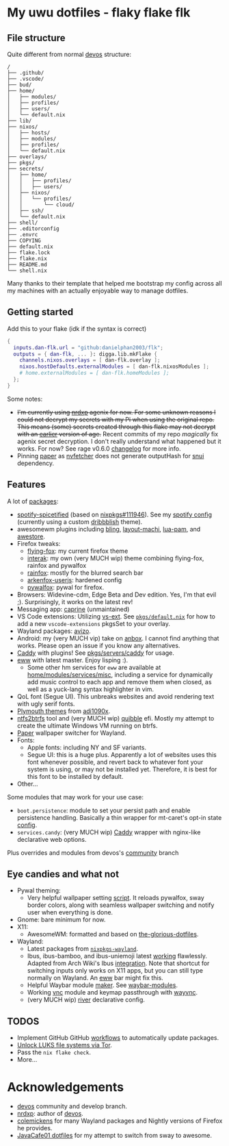 # My uwu dotfiles - flaky flake flk

## File structure

Quite different from normal [devos][devos] structure:

```
/
├── .github/
├── .vscode/
├── bud/
├── home/
│   ├── modules/
│   ├── profiles/
│   ├── users/
│   └── default.nix
├── lib/
├── nixos/
│   ├── hosts/
│   ├── modules/
│   ├── profiles/
│   └── default.nix
├── overlays/
├── pkgs/
├── secrets/
│   ├── home/
│   │   ├── profiles/
│   │   ├── users/
│   ├── nixos/
│   │   └── profiles/
│   │       └── cloud/
│   ├── ssh/
│   └── default.nix
├── shell/
├── .editorconfig
├── .envrc
├── COPYING
├── default.nix
├── flake.lock
├── flake.nix
├── README.md
└── shell.nix
```

Many thanks to their template that helped me bootstrap my config across all my machines with an actually enjoyable way to manage dotfiles.

## Getting started

Add this to your flake (idk if the syntax is correct)
```nix
{
  inputs.dan-flk.url = "github:danielphan2003/flk";
  outputs = { dan-flk, ... }: digga.lib.mkFlake {
    channels.nixos.overlays = [ dan-flk.overlay ];
    nixos.hostDefaults.externalModules = [ dan-flk.nixosModules ];
    # home.externalModules = [ dan-flk.homeModules ];
  };
}
```

Some notes:
- ~~I'm currently using [nrdxp][nrdxp] agenix for now. For some unknown reasons I could not decrypt my secrets with my Pi when using the original repo.~~
  ~~This means (some) secrets created through this flake may not decrypt with an [earlier][divnix-agenix] version of age.~~
  Recent commits of my repo *magically* fix agenix secret decryption. I don't really understand what happened but it works. For now?
  See rage v0.6.0 [changelog][rage-v0.6.0-changelog] for more info.
- Pinning [paper][paper] as [nvfetcher][nvfetcher] does not generate outputHash for [snui][snui] dependency.

## Features

A lot of [packages][pkgs]:
- [spotify-spicetified][my-spotify-spicetified] (based on [nixpkgs#111946][nixpkgs-spotify-spicetified]).
  See my [spotify config][my-spotify-config] (currently using a custom [dribbblish][ddt] theme).
- awesomewm plugins including [bling][bling], [layout-machi][layout-machi], [lua-pam][lua-pam], and [awestore][awestore].
- Firefox tweaks:
  - [flying-fox][flying-fox]: my current firefox theme
  - [interak][interak]: my own (very MUCH wip) theme combining flying-fox, rainfox and pywalfox
  - [rainfox][rainfox]: mostly for the blurred search bar
  - [arkenfox-userjs][arkenfox-userjs]: hardened config
  - [pywalfox][pywalfox]: pywal for firefox.
- Browsers: Widevine-cdm, Edge Beta and Dev edition. Yes, I'm that evil ;). Surprisingly, it works on the latest rev!
- Messaging app: [caprine][caprine] (unmaintained)
- VS Code extensions: Utilizing [vs-ext][vs-ext]. See [`pkgs/default.nix`][vs-ext-example] for how to add a new `vscode-extensions` pkgsSet to your overlay.
- Wayland packages: [avizo][avizo].
- Android: my (very MUCH vip) take on [anbox][anbox]. I cannot find anything that works. Please open an issue if you know any alternatives.
- [Caddy][caddy] with plugins! See [pkgs/servers/caddy][caddy-with-plugins] for usage.
- [eww][eww] with latest master. Enjoy lisping :).
  - Some other hm services for `eww` are available at [home/modules/services/misc](./home/modules/services/misc), including a service for dynamically add music control to each app and remove them when closed, as well as a yuck-lang syntax highlighter in vim.
- QoL font (Segue UI). This unbreaks websites and avoid rendering text with ugly serif fonts.
- [Plymouth themes][plymouth-themes] from [adi1090x][adi1090x].
- [ntfs2btrfs][ntfs2btrfs] tool and (very MUCH wip) [quibble][quibble] efi. Mostly my attempt to create the ultimate Windows VM running on btrfs.
- [Paper][paper] wallpaper switcher for Wayland.
- Fonts:
  - Apple fonts: including NY and SF variants.
  - Segue UI: this is a huge plus. Apparently a lot of websites uses this font whenever possible, and revert back to whatever font your system is using, or may not be installed yet. Therefore, it is best for this font to be installed by default.
- Other...

Some modules that may work for your use case:
- `boot.persistence`: module to set your persist path and enable persistence handling. Basically a thin wrapper for mt-caret's opt-in state [config][optin-state].
- `services.candy`: (very MUCH wip) [Caddy][caddy] wrapper with nginx-like declarative web options.

Plus overrides and modules from devos's [community][devos-community] branch

## Eye candies and what not
- Pywal theming:
  - Very helpful wallpaper setting [script][wal-set]. It reloads pywalfox, sway border colors, along with seamless wallpaper switching and notify user when everything is done.
- Gnome: bare minimum for now.
- X11:
  - AwesomeWM: formatted and based on [the-glorious-dotfiles][the-glorious-dotfiles].
- Wayland:
  - Latest packages from [`nixpkgs-wayland`][nixpkgs-wayland].
  - Ibus, ibus-bamboo, and ibus-uniemoji latest [working][sway-startup] flawlessly. Adapted from Arch Wiki's Ibus [integration][arch-wiki-ibus]. Note that shortcut for switching inputs only works on X11 apps, but you can still type normally on Wayland. An [eww][eww] bar might fix this.
  - Helpful Waybar module [maker][waybar-module-maker]. See [waybar-modules][waybar-modules].
  - Working [vnc][repo-root-vnc] module and keymap passthrough with [wayvnc][wayvnc].
  - (very MUCH wip) [river][river] declarative config.

## TODOS
- Implement GitHub GitHub [workflows][auto-update-pkgs-workflow] to automatically update packages.
- [Unlock LUKS file systems via Tor][tor-luks-unlock].
- Pass the `nix flake check`.
- More...

# Acknowledgements
- [devos][devos] community and develop branch.
- [nrdxp][nrdxp]: author of [devos][devos].
- [colemickens][colemickens] for many Wayland packages and Nightly versions of Firefox he provides.
- [JavaCafe01 dotfiles][JavaCafe01-dotfiles] for my attempt to switch from sway to awesome.

[devos]: https://github.com/divnix/devos

[nrdxp]: https://github.com/nrdxp

[divnix-agenix]: https://github.com/divnix/devos/blob/develop/flake.nix#L23

[rage-v0.6.0-changelog]: https://github.com/str4d/rage/releases/tag/v0.6.0

[paper]: https://gitlab.com/snakedye/paper
[nvfetcher]: https://github.com/berberman/nvfetcher
[snui]: https://gitlab.com/snakedye/snui

[home-manager]: https://github.com/nix-community/home-manager/tree/d370447
[nrdxp-nixos]: https://github.com/nrdxp/nixpkgs/more-general-fsbefore
[impermanance]: https://github.com/nix-community/impermanance
[persistence-profile]: ./profiles/misc/persistence

[firefox-nightly]: https://github.com/colemickens/flake-firefox-nightly
[nixpkgs-wayland]: https://github.com/colemickens/nixpkgs-wayland

[pkgs]: pkgs

[nixpkgs-spotify-spicetified]: https://github.com/NixOS/nixpkgs/pull/111946
[my-spotify-spicetified]: pkgs/applications/audio/spotify-spicetified/default.nix
[my-spotify-config]: profiles/graphical/spotify/default.nix
[ddt]: https://github.com/JulienMaille/dribbblish-dynamic-theme

[bling]: https://github.com/Nooo37/bling
[layout-machi]: https://github.com/xinhaoyuan/layout-machi
[lua-pam]: https://github.com/RMTT/lua-pam
[awestore]: https://github.com/K4rakara/awestore

[flying-fox]: https://github.com/akshat46/FlyingFox/
[interak]: pkgs/data/misc/interak/default.nix
[rainfox]: https://github.com/1280px/rainfox
[arkenfox-userjs]: https://github.com/arkenfox/user.js
[pywalfox]: https://github.com/Frewacom/pywalfox-native

[caprine]: https://github.com/sindresorhus/caprine

[vs-ext]: https://github.com/divnix/vs-ext
[vs-ext-example]: ./pkgs/default.nix#L33

[caddy]: https://caddyserver.com
[caddy-with-plugins]: ./pkgs/servers/caddy/default.nix
[eww]: https://github.com/elkowar/eww

[plymouth-themes]: https://github.com/adi1090x/plymouth-themes
[adi1090x]: https://github.com/adi1090x

[ntfs2btrfs]: https://github.com/maharmstone/ntfs2btrfs
[quibble]: https://github.com/maharmstone/quibble

[paper]: https://gitlab.com/snakedye/paper

[optin-state]: https://mt-caret.github.io/blog/posts/2020-06-29-optin-state.html

[devos-community]: https://github.com/divnix/devos/tree/community

[avizo]: https://github.com/misterdanb/avizo
[anbox]: https://github.com/anbox/anbox

[wal-set]: users/profiles/sway/config/scripts/wal-set.nix
[sway-startup]: users/profiles/sway/config/startup.nix
[the-glorious-dotfiles]: https://github.com/manilarome/the-glorious-dotfiles
[arch-wiki-ibus]: https://wiki.archlinux.org/title/IBus#Integration
[waybar-module-maker]: lib/pkgs-build/mkWaybarModule.nix
[waybar-modules]: users/profiles/sway/waybar/modules
[repo-root-vnc]: ./home/modules/services/wayvnc.nix
[wayvnc]: https://github.com/any1/wayvnc
[river]: https://github.com/ifreund/river

[auto-update-pkgs-workflow]: ./.github/workflows/auto-update-pkgs.yml
[tor-luks-unlock]: https://nixos.wiki/wiki/Remote_LUKS_Unlocking

[colemickens]: https://github.com/colemickens
[JavaCafe01-dotfiles]: https://github.com/JavaCafe01/DotFiles
